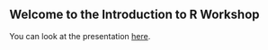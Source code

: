 ## Welcome to the Introduction to R Workshop

You can look at the presentation [here](https://github.com/eugeniopaglino/RWorkshopBase/main/docs/index.md).
